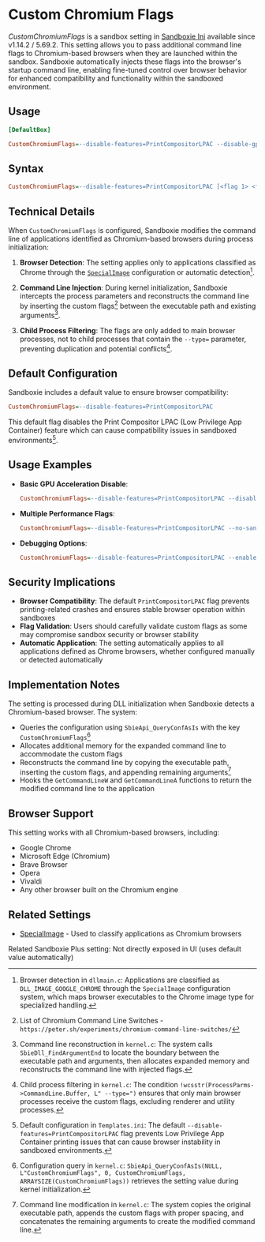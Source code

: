# Custom Chromium Flags

_CustomChromiumFlags_ is a sandbox setting in [Sandboxie Ini](SandboxieIni.md) available since v1.14.2 / 5.69.2. This setting allows you to pass additional command line flags to Chromium-based browsers when they are launched within the sandbox. Sandboxie automatically injects these flags into the browser's startup command line, enabling fine-tuned control over browser behavior for enhanced compatibility and functionality within the sandboxed environment.

## Usage

```ini
[DefaultBox]

CustomChromiumFlags=--disable-features=PrintCompositorLPAC --disable-gpu
```

## Syntax

```ini
CustomChromiumFlags=--disable-features=PrintCompositorLPAC [<flag 1> <flag 2> ...]
```

## Technical Details

When `CustomChromiumFlags` is configured, Sandboxie modifies the command line of applications identified as Chromium-based browsers during process initialization:

1. **Browser Detection**: The setting applies only to applications classified as Chrome through the [`SpecialImage`](SpecialImage.md) configuration or automatic detection[^1].

2. **Command Line Injection**: During kernel initialization, Sandboxie intercepts the process parameters and reconstructs the command line by inserting the custom flags[^7] between the executable path and existing arguments[^2].

3. **Child Process Filtering**: The flags are only added to main browser processes, not to child processes that contain the `--type=` parameter, preventing duplication and potential conflicts[^3].

## Default Configuration

Sandboxie includes a default value to ensure browser compatibility:

```ini
CustomChromiumFlags=--disable-features=PrintCompositorLPAC
```

This default flag disables the Print Compositor LPAC (Low Privilege App Container) feature which can cause compatibility issues in sandboxed environments[^4].

## Usage Examples

- **Basic GPU Acceleration Disable**:
  ```ini
  CustomChromiumFlags=--disable-features=PrintCompositorLPAC --disable-gpu
  ```

- **Multiple Performance Flags**:
  ```ini
  CustomChromiumFlags=--disable-features=PrintCompositorLPAC --no-sandbox --disable-web-security
  ```

- **Debugging Options**:
  ```ini
  CustomChromiumFlags=--disable-features=PrintCompositorLPAC --enable-logging --log-level=0
  ```

## Security Implications

- **Browser Compatibility**: The default `PrintCompositorLPAC` flag prevents printing-related crashes and ensures stable browser operation within sandboxes
- **Flag Validation**: Users should carefully validate custom flags as some may compromise sandbox security or browser stability
- **Automatic Application**: The setting automatically applies to all applications defined as Chrome browsers, whether configured manually or detected automatically

## Implementation Notes

The setting is processed during DLL initialization when Sandboxie detects a Chromium-based browser. The system:

- Queries the configuration using `SbieApi_QueryConfAsIs` with the key `CustomChromiumFlags`[^5]
- Allocates additional memory for the expanded command line to accommodate the custom flags
- Reconstructs the command line by copying the executable path, inserting the custom flags, and appending remaining arguments[^6]
- Hooks the `GetCommandLineW` and `GetCommandLineA` functions to return the modified command line to the application

## Browser Support

This setting works with all Chromium-based browsers, including:
- Google Chrome
- Microsoft Edge (Chromium)
- Brave Browser
- Opera
- Vivaldi
- Any other browser built on the Chromium engine

## Related Settings

- [SpecialImage](SpecialImage.md) - Used to classify applications as Chromium browsers

Related Sandboxie Plus setting: Not directly exposed in UI (uses default value automatically)

[^1]: Browser detection in `dllmain.c`: Applications are classified as `DLL_IMAGE_GOOGLE_CHROME` through the `SpecialImage` configuration system, which maps browser executables to the Chrome image type for specialized handling.

[^2]: Command line reconstruction in `kernel.c`: The system calls `SbieDll_FindArgumentEnd` to locate the boundary between the executable path and arguments, then allocates expanded memory and reconstructs the command line with injected flags.

[^3]: Child process filtering in `kernel.c`: The condition `!wcsstr(ProcessParms->CommandLine.Buffer, L" --type=")` ensures that only main browser processes receive the custom flags, excluding renderer and utility processes.

[^4]: Default configuration in `Templates.ini`: The default `--disable-features=PrintCompositorLPAC` flag prevents Low Privilege App Container printing issues that can cause browser instability in sandboxed environments.

[^5]: Configuration query in `kernel.c`: `SbieApi_QueryConfAsIs(NULL, L"CustomChromiumFlags", 0, CustomChromiumFlags, ARRAYSIZE(CustomChromiumFlags))` retrieves the setting value during kernel initialization.

[^6]: Command line modification in `kernel.c`: The system copies the original executable path, appends the custom flags with proper spacing, and concatenates the remaining arguments to create the modified command line.

[^7]: List of Chromium Command Line Switches - `https://peter.sh/experiments/chromium-command-line-switches/`